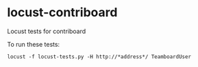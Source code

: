 # locust-contriboard
Locust tests for contriboard

To run these tests:
```
locust -f locust-tests.py -H http://*address*/ TeamboardUser
```
